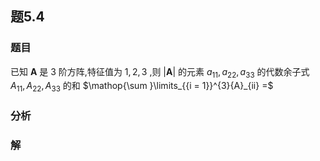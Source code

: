 ## 题5.4
### 题目
已知 $\mathbf{A}$ 是 3 阶方阵,特征值为 $1,2,3$ ,则 $| \mathbf{A}|$ 的元素 ${a}_{11},{a}_{22},{a}_{33}$ 的代数余子式 ${A}_{11},{A}_{22},{A}_{33}$ 的和 $\mathop{\sum }\limits_{{i = 1}}^{3}{A}_{ii} =$
### 分析

### 解
